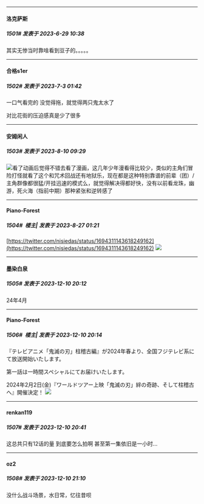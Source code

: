 
*****

####  洛克萨斯  
##### 1501#       发表于 2023-6-29 10:38

其实无惨当时靠啥看到豆子的。。。。。

*****

####  合格s1er  
##### 1502#       发表于 2023-7-3 01:42

一口气看完的 没觉得拖，就觉得两只鬼太水了

对比花街的压迫感真是少了很多

*****

####  安姆闲人  
##### 1503#       发表于 2023-8-10 09:29

<img src="https://static.saraba1st.com/image/smiley/face2017/068.png" referrerpolicy="no-referrer">看了动画后觉得不错去看了漫画，这几年少年漫看得比较少，类似的主角们冒险打怪就看了这个和咒术回战还有地狱乐，现在都是这种特别靠谱的前辈（团）/主角群像都很猛/开挂迅速的模式么，就觉得解决得都好快，没有以前看龙珠，幽游，死火海（指前中期）那种紧张和逆转感了

*****

####  Piano-Forest  
##### 1504#         楼主| 发表于 2023-8-27 01:21

[https://twitter.com/nisiedas/status/1694311143618249162](https://twitter.com/nisiedas/status/1694311143618249162)
<img src="https://p.sda1.dev/12/128942efef0e3fab2354af766fd7b520/20230827_012035.jpg" referrerpolicy="no-referrer">

*****

####  墨染白泉  
##### 1505#       发表于 2023-12-10 20:12

24年4月

*****

####  Piano-Forest  
##### 1506#         楼主| 发表于 2023-12-10 20:14

『テレビアニメ「鬼滅の刃」柱稽古編』が2024年春より、全国フジテレビ系にて放送開始いたします。

第一話は一時間スペシャルにてお届けいたします。

2024年2月2日(金)『ワールドツアー上映「鬼滅の刃」絆の奇跡、そして柱稽古へ』開催決定！
<img src="https://p.sda1.dev/14/a729542c02c23a1619ac3854575e330c/main_vj.jpg" referrerpolicy="no-referrer">


*****

####  renkan119  
##### 1507#       发表于 2023-12-10 20:41

这总共只有12话的量 到底要怎么拍啊 甚至第一集依旧是一小时…


*****

####  oz2  
##### 1508#       发表于 2023-12-10 21:10

没什么战斗场景，水日常，忆往昔呗


